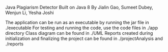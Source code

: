 Java Plagiarism Detector 
Built on Java 8
By Jialin Gao, Sumeet Dubey, Wenjun Li, Yesha Joshi

The application can be run as an executable by running the jar file in ./executable
For testing and running the code, use the code files in ./app directory
Class diagram can be found in ./UML
Reports created during initialization and finalizing the project can be found in ./projectAnalysis and ./reports
